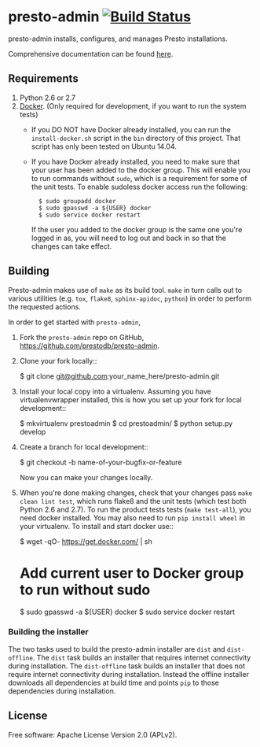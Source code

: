 # presto-admin [![Build Status](https://travis-ci.org/ArturGajowy/presto-admin.svg?branch=master)](https://travis-ci.org/ArturGajowy/presto-admin)

presto-admin installs, configures, and manages Presto installations.

Comprehensive documentation can be found [here](http://prestodb.github.io/presto-admin/).

## Requirements

1. Python 2.6 or 2.7
2. [Docker](https://www.docker.com/). (Only required for development, if you want to run the system tests)
    * If you DO NOT have Docker already installed, you can run the `install-docker.sh`
      script in the `bin` directory of this project. That script has only been tested on
      Ubuntu 14.04.
    * If you have Docker already installed, you need to make sure that your user has
      been added to the docker group. This will enable you to run commands without `sudo`,
      which is a requirement for some of the unit tests. To enable sudoless docker access
      run the following:
      
            $ sudo groupadd docker
            $ sudo gpasswd -a ${USER} docker
            $ sudo service docker restart
            
      If the user you added to the docker group is the same one you're logged in as, you will
      need to log out and back in so that the changes can take effect.

## Building

Presto-admin makes use of `make` as its build tool. `make` in turn calls out to various utilities (e.g.
`tox`, `flake8`, `sphinx-apidoc`, `python`) in order to perform the requested actions.

In order to get started with `presto-admin`,
1. Fork the `presto-admin` repo on GitHub, https://github.com/prestodb/presto-admin.
2. Clone your fork locally::

    $ git clone git@github.com:your_name_here/presto-admin.git

3. Install your local copy into a virtualenv. Assuming you have virtualenvwrapper installed, this is how you set up your fork for local development::

    $ mkvirtualenv prestoadmin
    $ cd prestoadmin/
    $ python setup.py develop

4. Create a branch for local development::

    $ git checkout -b name-of-your-bugfix-or-feature

   Now you can make your changes locally.

5. When you're done making changes, check that your changes pass `make clean lint test`, which runs flake8 and the unit tests (which test both Python 2.6 and 2.7).
To run the product tests tests (`make test-all`), you need docker installed. You may also need to run `pip install wheel` in your virtualenv. To install and start docker use::

    $ wget -qO- https://get.docker.com/ | sh

    # Add current user to Docker group to run without sudo
    $ sudo gpasswd -a ${USER} docker
    $ sudo service docker restart


### Building the installer

The two tasks used to build the presto-admin installer are `dist` and 
`dist-offline`. The `dist` task builds an installer that requires internet 
connectivity during installation. The `dist-offline` task builds an installer
that does not require internet connectivity during installation. Instead the
offline installer downloads all dependencies at build time and points `pip` to 
those dependencies during installation. 

## License

Free software: Apache License Version 2.0 (APLv2).
